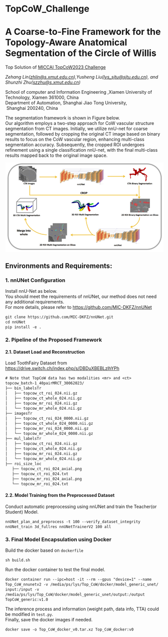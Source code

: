 # TopCoW_Challenge
# A Coarse-to-Fine Framework for the Topology-Aware Anatomical Segmentation of the Circle of Willis
Top Solution of [MICCAI TopCoW2023 Challenge](https://topcow23.grand-challenge.org/) 

_Zehang Lin(zhlin@s.xmut.edu.cn),Yusheng Liu(lys_sjtu@sjtu.edu.cn), and Shunzhi Zhu(szzhu@s.xmut.edu.cn)_

School of computer and Information Engineering ,Xiamen University of Technology,
Xiamen 361000, China
Department of Automation, Shanghai Jiao Tong University,
 Shanghai 200240, China

The segmentation framework is shown in Figure below.  
Our algorithm employs a two-step approach for CoW vascular structure segmentation from CT images. 
Initially, we utilize nnU-net for coarse segmentation, followed by cropping the original CT image based on binary results to focus on the CoW vascular region, 
enhancing multi-class segmentation accuracy. Subsequently, the cropped ROI undergoes refinement using a single classification nnU-net, 
with the final multi-class results mapped back to the original image space.

![](framework.png)

## Environments and Requirements:
### 1. nnUNet Configuration
Install nnU-Net as below.  
You should meet the requirements of nnUNet, our method does not need any additional requirements.  
For more details, please refer to https://github.com/MIC-DKFZ/nnUNet  
```
git clone https://github.com/MIC-DKFZ/nnUNet.git
cd nnUNet
pip install -e .
```
### 2. Pipeline of the Proposed Framework
#### 2.1. Dataset Load and Reconstruction
Load ToothFairy Dataset from https://drive.switch.ch/index.php/s/DBDuXBEBLzlhYPh
```
# Note that TopCoW data has two modalities <mr> and <ct>
topcow_batch-1_40pairMRCT_30062023/
├── bin_labelsTr
│   ├── topcow_ct_roi_024.nii.gz
│   ├── topcow_ct_whole_024.nii.gz
│   ├── topcow_mr_roi_024.nii.gz
│   └── topcow_mr_whole_024.nii.gz
├── imagesTr
│   ├── topcow_ct_roi_024_0000.nii.gz
│   ├── topcow_ct_whole_024_0000.nii.gz
│   ├── topcow_mr_roi_024_0000.nii.gz
│   └── topcow_mr_whole_024_0000.nii.gz
├── mul_labelsTr
│   ├── topcow_ct_roi_024.nii.gz
│   ├── topcow_ct_whole_024.nii.gz
│   ├── topcow_mr_roi_024.nii.gz
│   └── topcow_mr_whole_024.nii.gz
├── roi_size_loc
   ├── topcow_ct_roi_024_axial.png
   ├── topcow_ct_roi_024.txt
   ├── topcow_mr_roi_024_axial.png
   └── topcow_mr_roi_024.txt
```

#### 2.2. Model Training from the Preprocessed Dataset
Conduct automatic preprocessing using nnUNet and train the Teacher(or Student) Model.
```
nnUNet_plan_and_preprocess -t 100 --verify_dataset_integrity
nnUNet_train 3d_fullres nnUNetTrainerV2 100 all
```

### 3. Final Model Encapsulation using Docker
Build the docker based on `dockerfile`
```
sh build.sh
```
Run the docker container to test the final model.
```
docker container run --ipc=host -it --rm --gpus "device=1" --name Top_CoW_nnunetv2 -v /media/ps/lys/Top_CoW/docker/model_generic_unet/   input:/input -v /media/ps/lys/Top_CoW/docker/model_generic_unet/output:/output TopCoW_generic:v1.0
```
The inference process and information (weight path, data info, TTA) could be modified in `test.py`.  
Finally, save the docker images if needed.
```
docker save -o Top_CoW_docker_v0.tar.xz Top_CoW_docker:v0
```
